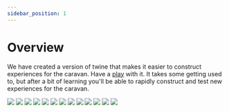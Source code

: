```yaml
---
sidebar_position: 1
---
```


# Overview

We have created a version of twine that makes it easier to construct experiences for the caravan.  Have a [play](https://tlodge.github.io/fmundane-twine/) with it. It takes some getting used to, but after a bit of learning you'll be able to rapidly construct and test new experiences for the caravan.

<img src="https://tlodge.github.io/fmundane-engine/img/screen1.png"/> 
<img src="https://tlodge.github.io/fmundane-engine/img/screen2.png"/> 
<img src="https://tlodge.github.io/fmundane-engine/img/screen3.png"/> 
<img src="https://tlodge.github.io/fmundane-engine/img/screen4.png"/> 
<img src="https://tlodge.github.io/fmundane-engine/img/screen5.png"/> 
<img src="https://tlodge.github.io/fmundane-engine/img/screen6.png"/> 
<img src="https://tlodge.github.io/fmundane-engine/img/screen7.png"/> 
<img src="https://tlodge.github.io/fmundane-engine/img/screen8.png"/> 
<img src="https://tlodge.github.io/fmundane-engine/img/screen9.png"/> 
<img src="https://tlodge.github.io/fmundane-engine/img/screen10.png"/> 
<img src="https://tlodge.github.io/fmundane-engine/img/screen11.png"/> 
<img src="https://tlodge.github.io/fmundane-engine/img/screen12.png"/> 
<img src="https://tlodge.github.io/fmundane-engine/img/screen13.png"/> 